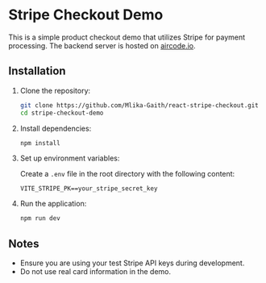 # Stripe Checkout Demo

This is a simple product checkout demo that utilizes Stripe for payment processing. The backend server is hosted on [aircode.io](https://aircode.io).

## Installation

1. Clone the repository:

   ```bash
   git clone https://github.com/Mlika-Gaith/react-stripe-checkout.git
   cd stripe-checkout-demo
   ```

2. Install dependencies:

   ```bash
   npm install
   ```

3. Set up environment variables:

   Create a `.env` file in the root directory with the following content:

   ```env
   VITE_STRIPE_PK==your_stripe_secret_key

   ```

4. Run the application:

   ```bash
   npm run dev
   ```

## Notes

- Ensure you are using your test Stripe API keys during development.
- Do not use real card information in the demo.
